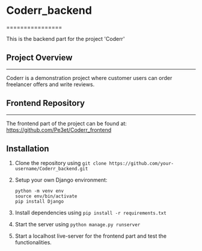 # Coderr_backend
================

This is the backend part for the project 'Coderr'

## Project Overview
---------------

Coderr is a demonstration project where customer users can order freelancer offers and write reviews.

## Frontend Repository
--------------------

The frontend part of the project can be found at: https://github.com/Pe3et/Coderr_frontend

## Installation

1.  Clone the repository using `git clone https://github.com/your-username/Coderr_backend.git`
2.  Setup your own Django environment: 

        python -m venv env  
        source env/bin/activate  
        pip install Django
3.  Install dependencies using `pip install -r requirements.txt`
4.  Start the server using `python manage.py runserver`
5.  Start a localhost live-server for the frontend part and test the functionalities. 